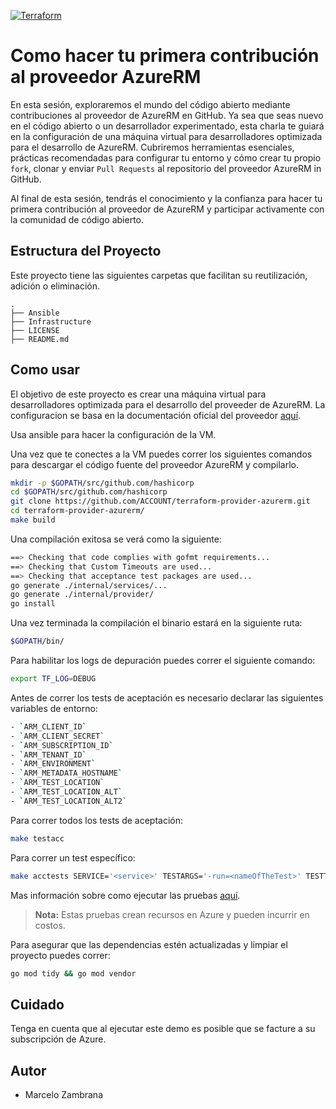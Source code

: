 [![Terraform](https://github.com/Chambras/HashiTalksLatam2025/actions/workflows/terraform.yml/badge.svg)](https://github.com/Chambras/HashiTalksLatam2025/actions/workflows/terraform.yml)

# Como hacer tu primera contribución al proveedor AzureRM

En esta sesión, exploraremos el mundo del código abierto mediante contribuciones al proveedor de AzureRM en GitHub. Ya sea que seas nuevo en el código abierto o un desarrollador experimentado, esta charla te guiará en la configuración de una máquina virtual para desarrolladores optimizada para el desarrollo de AzureRM. Cubriremos herramientas esenciales, prácticas recomendadas para configurar tu entorno y cómo crear tu propio `fork`, clonar y enviar `Pull Requests` al repositorio del proveedor AzureRM in GitHub.

Al final de esta sesión, tendrás el conocimiento y la confianza para hacer tu primera contribución al proveedor de AzureRM y participar activamente con la comunidad de código abierto.

## Estructura del Proyecto

Este proyecto tiene las siguientes carpetas que facilitan su reutilización, adición o eliminación.

```ssh
.
├── Ansible
├── Infrastructure
├── LICENSE
├── README.md
```

## Como usar

El objetivo de este proyecto es crear una máquina virtual para desarrolladores optimizada para el desarrollo del proveeder de AzureRM. La configuracion se basa en la documentación oficial del proveedor [aquí](https://github.com/hashicorp/terraform-provider-azurerm/blob/main/DEVELOPER.md).

Usa ansible para hacer la configuración de la VM.

Una vez que te conectes a la VM puedes correr los siguientes comandos para descargar el código fuente del proveedor AzureRM y compilarlo.

```bash
mkdir -p $GOPATH/src/github.com/hashicorp
cd $GOPATH/src/github.com/hashicorp
git clone https://github.com/ACCOUNT/terraform-provider-azurerm.git
cd terraform-provider-azurerm/
make build
```

Una compilación exitosa se verá como la siguiente:

```bash
==> Checking that code complies with gofmt requirements...
==> Checking that Custom Timeouts are used...
==> Checking that acceptance test packages are used...
go generate ./internal/services/...
go generate ./internal/provider/
go install
```

Una vez terminada la compilación el binario estará en la siguiente ruta:

```bash
$GOPATH/bin/
```

Para habilitar los logs de depuración puedes correr el siguiente comando:

```bash
export TF_LOG=DEBUG
```

Antes de correr los tests de aceptación es necesario declarar las siguientes variables de entorno:

```bash
- `ARM_CLIENT_ID`
- `ARM_CLIENT_SECRET`
- `ARM_SUBSCRIPTION_ID`
- `ARM_TENANT_ID`
- `ARM_ENVIRONMENT`
- `ARM_METADATA_HOSTNAME`
- `ARM_TEST_LOCATION`
- `ARM_TEST_LOCATION_ALT`
- `ARM_TEST_LOCATION_ALT2`
```

Para correr todos los tests de aceptación:

```bash
make testacc
```

Para correr un test específico:

```bash
make acctests SERVICE='<service>' TESTARGS='-run=<nameOfTheTest>' TESTTIMEOUT='60m'
```

Mas información sobre como ejecutar las pruebas [aquí](https://github.com/hashicorp/terraform-provider-azurerm/blob/main/contributing/topics/running-the-tests.md).

> **Nota:** Estas pruebas crean recursos en Azure y pueden incurrir en costos. 

Para asegurar que las dependencias estén actualizadas y limpiar el proyecto puedes correr:

```bash
go mod tidy && go mod vendor
```
## Cuidado

Tenga en cuenta que al ejecutar este demo es posible que se facture a su subscripción de Azure.

## Autor

* Marcelo Zambrana
